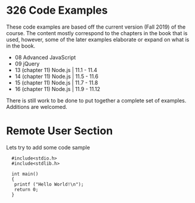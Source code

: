 # 326 Code Examples

These code examples are based off the current version (Fall 2019) of
the course. The content mostly correspond to the chapters in the book
that is used, however, some of the later examples elaborate or expand
on what is in the book.

* 08 Advanced JavaScript
* 09 jQuery
* 13 (chapter 11) Node.js | 11.1 - 11.4
* 14 (chapter 11) Node.js | 11.5 - 11.6
* 15 (chapter 11) Node.js | 11.7 - 11.8
* 16 (chapter 11) Node.js | 11.9 - 11.12

There is still work to be done to put together a complete set of
examples. Additions are welcomed.

# Remote User Section

Lets try to add some code sample
```
  #include<stdio.h>
  #include<stdlib.h>

  int main()
  {
   printf ("Hello World!\n");
   return 0;
  }
```
